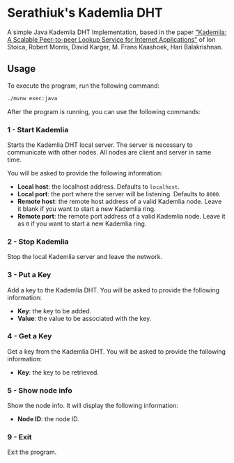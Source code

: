 # Serathiuk's Kademlia DHT
A simple Java Kademlia DHT Implementation, based in the paper ["Kademlia: A Scalable Peer-to-peer Lookup Service for Internet Applications"](Kademlia.pdf) of Ion Stoica, Robert Morris, David Karger, M. Frans Kaashoek, Hari Balakrishnan. 

## Usage

To execute the program, run the following command:

```bash
./mvnw exec:java
```

After the program is running, you can use the following commands:

### 1 - Start Kademlia 

Starts the Kademlia DHT local server. The server is necessary to communicate with other nodes. All nodes 
are client and server in same time.

You will be asked to provide the following information:

- **Local host**: the localhost address. Defaults to `localhost`.
- **Local port**: the port where the server will be listening. Defaults to `8000`.
- **Remote host**: the remote host address of a valid Kademlia node. Leave it blank if you want to start a new Kademlia ring.
- **Remote port**: the remote port address of a valid Kademlia node. Leave it as `0` if you want to start a new Kademlia ring.

### 2 - Stop  Kademlia

Stop the local Kademlia server and leave the network.

### 3 - Put a Key

Add a key to the Kademlia DHT. You will be asked to provide the following information:

- **Key**: the key to be added.
- **Value**: the value to be associated with the key.

### 4 - Get a Key

Get a key from the Kademlia DHT. You will be asked to provide the following information:

- **Key**: the key to be retrieved.

### 5 - Show node info

Show the node info. It will display the following information:

- **Node ID**: the node ID.

### 9 - Exit

Exit the program.


